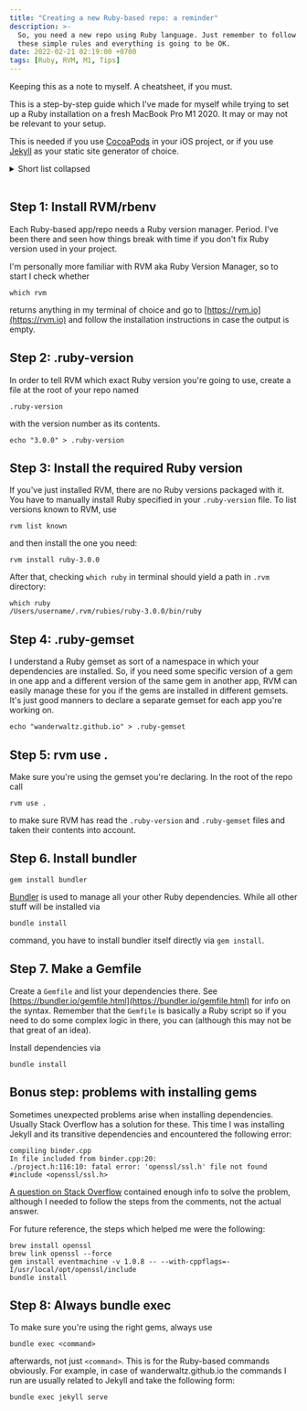 ```yaml
---
title: "Creating a new Ruby-based repo: a reminder"
description: >-
  So, you need a new repo using Ruby language. Just remember to follow
  these simple rules and everything is going to be OK.
date: 2022-02-21 02:19:00 +0700
tags: [Ruby, RVM, M1, Tips]
---
```


Keeping this as a note to myself. A cheatsheet, if you must.

This is a step-by-step guide which I've made for myself while trying to set up a Ruby installation on a fresh MacBook Pro M1 2020. It may or may not be relevant to your setup.

This is needed if you use [CocoaPods](https://cocoapods.org) in your iOS project, or if you use [Jekyll](https://jekyllrb.com) as your static site generator of choice.

<details>
<summary>Short list collapsed</summary>
<ol>
<li>install rvm (see <a href="https://rvm.io">https://rvm.io</a>)</li>
<li>add <code>.ruby-version</code></li>
<li>install ruby via rvm</li>
<li>add <code>.ruby-gemset</code></li>
<li><code>rvm use .</code></li>
<li><code>gem install bundler</code></li>
<li>add <code>Gemfile</code></li>
<li><code>bundle install</code></li>
<li><code>bundle exec &lt;command&gt;</code></li>
</ol>
<br/>
</details>
<br/>

## Step 1: Install RVM/rbenv

Each Ruby-based app/repo needs a Ruby version manager. Period. I've been there and seen how things break with time if you don't fix Ruby version used in your project.

I'm personally more familiar with RVM aka Ruby Version Manager, so to start I check whether 

```
which rvm
```

returns anything in my terminal of choice and go to [https://rvm.io](https://rvm.io) and follow the installation instructions in case the output is empty.

## Step 2: .ruby-version

In order to tell RVM which exact Ruby version you're going to use, create a file at the root of your repo named

```
.ruby-version
```

with the version number as its contents.

```
echo "3.0.0" > .ruby-version
```

## Step 3: Install the required Ruby version

If you've just installed RVM, there are no Ruby versions packaged with it. You have to manually install Ruby specified in your `.ruby-version` file. To list versions known to RVM, use

```
rvm list known
```

and then install the one you need:

```
rvm install ruby-3.0.0
```

After that, checking `which ruby` in terminal should yield a path in `.rvm` directory:

```
which ruby
/Users/username/.rvm/rubies/ruby-3.0.0/bin/ruby
```

## Step 4: .ruby-gemset

I understand a Ruby gemset as sort of a namespace in which your dependencies are installed. So, if you need some specific version of a gem in one app and a different version of the same gem in another app, RVM can easily manage these for you if the gems are installed in different gemsets. It's just good manners to declare a separate gemset for each app you're working on.

```
echo "wanderwaltz.github.io" > .ruby-gemset
```

## Step 5: rvm use .

Make sure you're using the gemset you're declaring. In the root of the repo call

```
rvm use .
```

to make sure RVM has read the `.ruby-version` and `.ruby-gemset` files and taken their contents into account.

## Step 6. Install bundler

```
gem install bundler
```

[Bundler](https://bundler.io) is used to manage all your other Ruby dependencies. While all other stuff will be installed via

```
bundle install
```

command, you have to install bundler itself directly via `gem install`.

## Step 7. Make a Gemfile

Create a `Gemfile` and list your dependencies there. See [https://bundler.io/gemfile.html](https://bundler.io/gemfile.html) for info on the syntax. Remember that the `Gemfile` is basically a Ruby script so if you need to do some complex logic in there, you can (although this may not be that great of an idea).

Install dependencies via

```
bundle install
```

## Bonus step: problems with installing gems

Sometimes unexpected problems arise when installing dependencies. Usually Stack Overflow has a solution for these. This time I was installing Jekyll and its transitive dependencies and encountered the following error:

```
compiling binder.cpp
In file included from binder.cpp:20:
./project.h:116:10: fatal error: 'openssl/ssl.h' file not found
#include <openssl/ssl.h>
```

[A question on Stack Overflow](https://stackoverflow.com/questions/30818391/gem-eventmachine-fatal-error-openssl-ssl-h-file-not-found) contained enough info to solve the problem, although I needed to follow the steps from the comments, not the actual answer.

For future reference, the steps which helped me were the following:

```
brew install openssl
brew link openssl --force
gem install eventmachine -v 1.0.8 -- --with-cppflags=-I/usr/local/opt/openssl/include
bundle install
```

## Step 8: Always bundle exec

To make sure you're using the right gems, always use

```
bundle exec <command>
```

afterwards, not just `<command>`. This is for the Ruby-based commands obviously. For example, in case of wanderwaltz.github.io the commands I run are usually related to Jekyll and take the following form:

```
bundle exec jekyll serve
```
